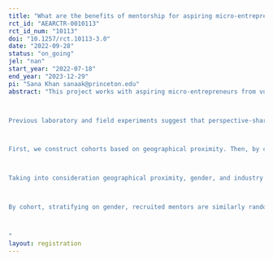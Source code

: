 ```yaml
---
title: "What are the benefits of mentorship for aspiring micro-entrepreneurs? An examination of mixed gender, same gender, and refugee-host and host-host mentoring pairs and the effects of mentoring and mentoring with perspective-sharing over simple cash transfers."
rct_id: "AEARCTR-0010113"
rct_id_num: "10113"
doi: "10.1257/rct.10113-3.0"
date: "2022-09-28"
status: "on_going"
jel: "nan"
start_year: "2022-07-18"
end_year: "2023-12-29"
pi: "Sana Khan sanaak@princeton.edu"
abstract: "This project works with aspiring micro-entrepreneurs from vulnerable host and refugee groups in Nairobi, Kenya, and with more established Kenyan entrepreneurs recruited as mentors for these aspiring micro-entrepreneurs. This project’s interventions offer capital support to the aspiring micro-entrepreneurs, and for a random subsample, a mentoring program. The mentoring program aims to improve economic outcomes, but also social outcomes–the mentee’s confidence, social attitudes, and well-being. For the mentor-mentee combinations featuring mixed gender or refugee-host mentor-mentee pairings, we also test for social cohesion improvement–increased economic interactions across identity groups outside of the mentorship context, and improved attitudes toward refugees and women, and toward policies aimed at improving those groups’ welfare. 

Previous laboratory and field experiments suggest that perspective-sharing, i.e. hearing directly from the other about their perspective and experience, leads to improved attitudes toward and increased support for policies related to minoritized populations. The mentoring intervention uses this psychological insight and is randomly administered to half of the mentoring pairs. We examine any added effect of  perspective-sharing informed mentorship in business mentorship pairs on economic, psychological, and social cohesion outcomes. 

First, we construct cohorts based on geographical proximity. Then, by cohort, stratifying on gender and country of origin, we randomly assign aspiring micro-entrepreneurs to one of four research arms: (i) a control group, which will receive treatment after completion of the study; (ii) business grant only; (iii) business grant and mentorship; (iv) business grant and mentorship with perspective-sharing. Participants in the active treatment arms receive a  business grant one month after the start of the program. Participants in the mentorship treatment arms engage in nine pairwise meetings between aspiring and more established micro-entrepreneurs over the course of two and a half months. These meetings are centered around either just economic/business content or economic/business content and perspective-sharing, i.e. building a shared understanding of one another's experiences and circumstances, between the mentor and the mentee. We examine whether mentorship acts as a complement to the business grant, thereby improving economic and psychological outcomes, and whether these effects are more pronounced for those in the perspective-sharing informed mentorship research arm. 

Taking into consideration geographical proximity, gender, and industry of interest, aspiring micro-entrepreneurs in groups  (iii) and (iv) are randomly matched with eligible mentors.

By cohort, stratifying on gender, recruited mentors are similarly randomly assigned to one of three research arms: (i) control; (ii) mentorship; and, (iii) mentorship with perspective-sharing. We then randomly specify aligned vs. misaligned nationality/residency status mentee matches for mentors assigned to groups (ii) and (iii). For mentors, we examine whether perspective-sharing fosters greater interpersonal cohesion and whether this translates into improved social and political attitudes towards refugees and women for misaligned matches. We further examine whether misaligned matches play a role in expanding and diversifying the mentors’ business interactions and networks. Across both populations, we measure outcomes 1, 3, 6, and 9 months after the first meeting. 

"
layout: registration
---
```


